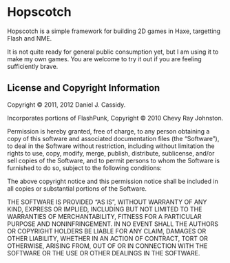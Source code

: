 # Hopscotch

Hopscotch is a simple framework for building 2D games in Haxe, targetting
Flash and NME.

It is not quite ready for general public consumption yet, but I am using it
to make my own games. You are welcome to try it out if you are feeling
sufficiently brave.


## License and Copyright Information

Copyright © 2011, 2012 Daniel J. Cassidy.

Incorporates portions of FlashPunk, Copyright © 2010 Chevy Ray Johnston.

Permission is hereby granted, free of charge, to any person obtaining a copy
of this software and associated documentation files (the “Software”), to deal
in the Software without restriction, including without limitation the rights
to use, copy, modify, merge, publish, distribute, sublicense, and/or sell
copies of the Software, and to permit persons to whom the Software is
furnished to do so, subject to the following conditions:

The above copyright notice and this permission notice shall be included in all
copies or substantial portions of the Software.

THE SOFTWARE IS PROVIDED “AS IS”, WITHOUT WARRANTY OF ANY KIND, EXPRESS OR
IMPLIED, INCLUDING BUT NOT LIMITED TO THE WARRANTIES OF MERCHANTABILITY,
FITNESS FOR A PARTICULAR PURPOSE AND NONINFRINGEMENT. IN NO EVENT SHALL THE
AUTHORS OR COPYRIGHT HOLDERS BE LIABLE FOR ANY CLAIM, DAMAGES OR OTHER
LIABILITY, WHETHER IN AN ACTION OF CONTRACT, TORT OR OTHERWISE, ARISING FROM,
OUT OF OR IN CONNECTION WITH THE SOFTWARE OR THE USE OR OTHER DEALINGS IN THE
SOFTWARE.
